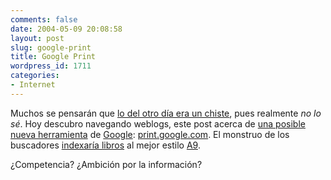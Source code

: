 ```yaml
---
comments: false
date: 2004-05-09 20:08:58
layout: post
slug: google-print
title: Google Print
wordpress_id: 1711
categories:
- Internet
---
```


Muchos se pensarán que [lo del otro día era un chiste](http://www.minid.net/archivos/categorias/google/google_blog.php), pues realmente _no lo sé_. Hoy descubro navegando weblogs, este post acerca de [una posible nueva herramienta](http://www.mnot.net/blog/2004/05/07/print) de  [Google](http://www.google.com): [print.google.com](http://print.google.com/). El monstruo de los buscadores [indexaría libros](http://print.google.com/print/faq.html) al mejor estilo [A9](http://www.a9.com).





¿Competencia? ¿Ambición por la información?




 
